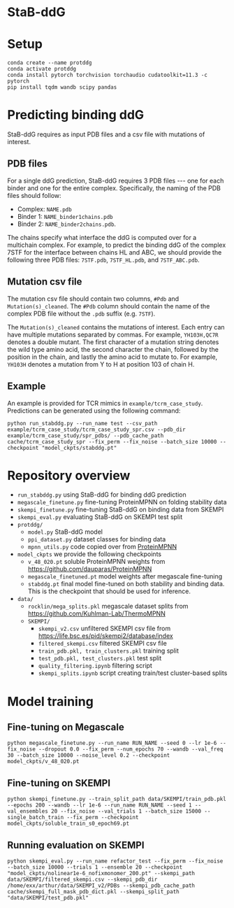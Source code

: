 # StaB-ddG

# Setup 
```
conda create --name protddg
conda activate protddg
conda install pytorch torchvision torchaudio cudatoolkit=11.3 -c pytorch
pip install tqdm wandb scipy pandas
```
# Predicting binding ddG
StaB-ddG requires as input PDB files and a csv file with mutations of interest.

## PDB files
For a single ddG prediction, StaB-ddG requires 3 PDB files --- one for each binder and one for the entire complex. Specifically, the naming of the PDB files should follow:
* Complex: `NAME.pdb`
* Binder 1: `NAME_binder1chains.pdb`
* Binder 2: `NAME_binder2chains.pdb`. 

The chains specify what interface the ddG is computed over for a multichain complex. For example, to predict the binding ddG of the complex 7STF for the interface between chains HL and ABC, we should provide the following three PDB files: `7STF.pdb`, `7STF_HL.pdb`, and `7STF_ABC.pdb`.

## Mutation csv file
The mutation csv file should contain two columns, `#Pdb` and `Mutation(s)_cleaned`. The `#Pdb` column should contain the name of the complex PDB file without the `.pdb` suffix (e.g. `7STF`). 

The `Mutation(s)_cleaned` contains the mutations of interest. Each entry can have multiple mutations separated by commas. For example, `YH103H,QC7R` denotes a double mutant. The first character of a mutation string denotes the wild type amino acid, the second character the chain, followed by the position in the chain, and lastly the amino acid to mutate to. For example, `YH103H` denotes a mutation from Y to H at position 103 of chain H.
## Example
An example is provided for TCR mimics in `example/tcrm_case_study`. Predictions can be generated using the following command:

```
python run_stabddg.py --run_name test --csv_path example/tcrm_case_study/tcrm_case_study_spr.csv --pdb_dir example/tcrm_case_study/spr_pdbs/ --pdb_cache_path cache/tcrm_case_study_spr --fix_perm --fix_noise --batch_size 10000 --checkpoint "model_ckpts/stabddg.pt" 
```

# Repository overview

* `run_stabddg.py` using StaB-ddG for binding ddG prediction
* `megascale_finetune.py` fine-tuning ProteinMPNN on folding stability data
* `skempi_finetune.py` fine-tuning StaB-ddG on binding data from SKEMPI
* `skempi_eval.py` evaluating StaB-ddG on SKEMPI test split
* `protddg/`
    * `model.py` StaB-ddG model
    * `ppi_dataset.py` dataset classes for binding data
    * `mpnn_utils.py` code copied over from [ProteinMPNN](https://github.com/dauparas/ProteinMPNN)
* `model_ckpts` we provide the following checkpoints
    * `v_48_020.pt` soluble ProteinMPNN weights from https://github.com/dauparas/ProteinMPNN
    * `megascale_finetuned.pt` model weights after megascale fine-tuning
    * `stabddg.pt` final model fine-tuned on both stability and binding data. This is the checkpoint that should be used for inference.
* `data/`
    * `rocklin/mega_splits.pkl` megascale dataset splits from https://github.com/Kuhlman-Lab/ThermoMPNN
    * `SKEMPI/`
        * `skempi_v2.csv` unfiltered SKEMPI csv file from https://life.bsc.es/pid/skempi2/database/index
        * `filtered_skempi.csv` filtered SKEMPI csv file
        * `train_pdb.pkl, train_clusters.pkl` training split
        * `test_pdb.pkl, test_clusters.pkl` test split
        * `quality_filtering.ipynb` filtering script
        * `skempi_splits.ipynb` script creating train/test cluster-based splits

# Model training

## Fine-tuning on Megascale

```
python megascale_finetune.py --run_name RUN_NAME --seed 0 --lr 1e-6 --fix_noise --dropout 0.0 --fix_perm --num_epochs 70 --wandb --val_freq 30 --batch_size 10000 --noise_level 0.2 --checkpoint model_ckpts/v_48_020.pt
```

## Fine-tuning on SKEMPI
```
python skempi_finetune.py --train_split_path data/SKEMPI/train_pdb.pkl --epochs 200 --wandb --lr 1e-6 --run_name RUN_NAME --seed 1 --val_ensembles 20 --fix_noise --val_trials 1 --batch_size 15000 --single_batch_train --fix_perm --checkpoint model_ckpts/soluble_train_s0_epoch69.pt
```

## Running evaluation on SKEMPI
```
python skempi_eval.py --run_name refactor_test --fix_perm --fix_noise --batch_size 10000 --trials 1 --ensemble 20 --checkpoint "model_ckpts/nolinear1e-6_nofixmonomer_200.pt" --skempi_path data/SKEMPI/filtered_skempi.csv --skempi_pdb_dir /home/exx/arthur/data/SKEMPI_v2/PDBs --skempi_pdb_cache_path cache/skempi_full_mask_pdb_dict.pkl --skempi_split_path "data/SKEMPI/test_pdb.pkl"
```